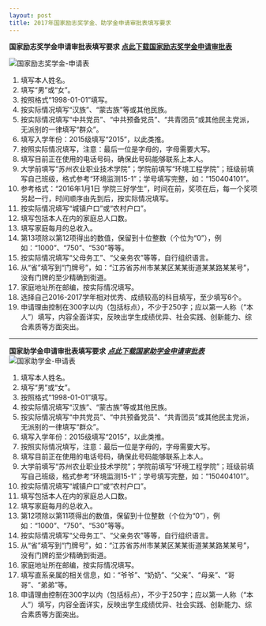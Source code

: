```yaml
---
layout: post
title: 2017年国家励志奖学金、助学金申请审批表填写要求
---
```


**国家励志奖学金申请审批表填写要求**
[**点此下载国家励志奖学金申请审批表**](https://share.weiyun.com/5XHusq0)

<!--more-->

![国家励志奖学金-申请表](https://zhenyangleo.github.io/post-image/20170918-%E5%9B%BD%E5%AE%B6%E5%8A%B1%E5%BF%97%E5%A5%96%E5%AD%A6%E9%87%91-%E7%94%B3%E8%AF%B7%E8%A1%A8.jpg)
1. 填写本人姓名。
2. 填写“男”或“女”。
3. 按照格式“1998-01-01”填写。
4. 按实际情况填写“汉族”、“蒙古族”等或其他民族。
5. 按实际情况填写“中共党员”、“中共预备党员”、“共青团员”或其他民主党派，无派别的一律填写“群众”。
6. 填写入学年份：2015级填写“2015”，以此类推。
7. 按照实际情况填写，注意：最后一位是字母的，字母需要大写。
8. 填写目前正在使用的电话号码，确保此号码能够联系上本人。
9. 大学前填写“苏州农业职业技术学院”；学院前填写“环境工程学院”；班级前填写自己班级，格式参考“环境监测15-1”；学号填写完整，如：“150404101”。
10. 参考格式：“2016年1月1日 学院三好学生”，时间在前，奖项在后，每一个奖项另起一行，时间顺序由先到后，按实际情况填写。
11. 按实际情况填写“城镇户口”或“农村户口”。
12. 填写包括本人在内的家庭总人口数。
13. 填写家庭每月的总收入。
14. 第13项除以第12项得出的数值，保留到十位整数（个位为“0”），例如：“1000”、“750”、“530”等等。
15. 按实际情况填写“父母务工”、“父亲务农”等等，自行组织语言。
16. 从“省”填写到“门牌号”，如：“江苏省苏州市某某区某某街道某某路某某号”，没有门牌的至少精确到街道。
17. 家庭地址所在邮编，按实际情况填写。
18. 选择自己2016-2017学年相对优秀、成绩较高的科目填写，至少填写6个。
19. 申请理由控制在300字以内（包括标点），不少于250字；应以第一人称（“本人”）填写，内容全面详实，反映出学生成绩优异、社会实践、创新能力、综合素质等方面突出。


---
**国家助学金申请审批表填写要求**
[***点此下载国家助学金申请审批表***](https://share.weiyun.com/5EV4gVZ)
![国家助学金-申请表](https://zhenyangleo.github.io/post-image/20170918-%E5%9B%BD%E5%AE%B6%E5%8A%A9%E5%AD%A6%E9%87%91-%E7%94%B3%E8%AF%B7%E8%A1%A8.jpg)
1. 填写本人姓名。
2. 填写“男”或“女”。
3. 按照格式“1998-01-01”填写。
4. 按实际情况填写“汉族”、“蒙古族”等或其他民族。
5. 按实际情况填写“中共党员”、“中共预备党员”、“共青团员”或其他民主党派，无派别的一律填写“群众”。
6. 填写入学年份：2015级填写“2015”，以此类推。
7. 按照实际情况填写，注意：最后一位是字母的，字母需要大写。
8. 填写目前正在使用的电话号码，确保此号码能够联系上本人。
9. 大学前填写“苏州农业职业技术学院”；学院前填写“环境工程学院”；班级前填写自己班级，格式参考“环境监测15-1”；学号填写完整，如：“150404101”。
10. 按实际情况填写“城镇户口”或“农村户口”。
11. 填写包括本人在内的家庭总人口数。
12. 填写家庭每月的总收入。
13. 第12项除以第11项得出的数值，保留到十位整数（个位为“0”），例如：“1000”、“750”、“530”等等。
14. 按实际情况填写“父母务工”、“父亲务农”等等，自行组织语言。
15. 从“省”填写到“门牌号”，如：“江苏省苏州市某某区某某街道某某路某某号”，没有门牌的至少精确到街道。
16. 家庭地址所在邮编，按实际情况填写。
17. 填写直系亲属的相关信息，如：“爷爷”、“奶奶”、“父亲”、“母亲”、“哥哥”、“弟弟”等。
18. 申请理由控制在300字以内（包括标点），不少于250字；应以第一人称（“本人”）填写，内容全面详实，反映出学生成绩优异、社会实践、创新能力、综合素质等方面突出。
